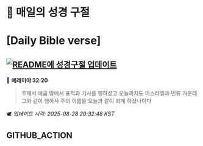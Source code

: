 # 🙏 매일의 성경 구절
# [Daily Bible verse]
## [![README에 성경구절 업데이트](https://github.com/DONGSUKA/first_test/actions/workflows/update-readme-bible.yml/badge.svg)](https://github.com/DONGSUKA/first_test/actions/workflows/update-readme-bible.yml)
<!-- START_BIBLE_VERSE -->
📖 **예레미야 32:20**
> 주께서 애굽 땅에서 표적과 기사를 행하셨고 오늘까지도 이스라엘과 인류 가운데 그와 같이 행하사 주의 이름을 오늘과 같이 되게 하셨나이다

🕊️ _업데이트 시각: 2025-08-28 20:32:48 KST_
  <!-- END_BIBLE_VERSE -->
## GITHUB_ACTION
